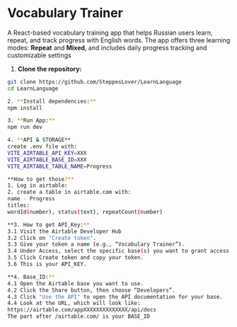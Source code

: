 # Vocabulary Trainer

A React-based vocabulary training app that helps Russian users learn, repeat, and track progress with English words. The app offers three learning modes: **Repeat** and **Mixed**, and includes daily progress tracking and customizable settings

1. **Clone the repository:**

```bash
git clone https://github.com/SteppesLover/LearnLanguage
cd LearnLanguage

2. **Install dependencies:**
npm install

3. **Run App:**
npm run dev

4. **API & STORAGE**
create .env file with:
VITE_AIRTABLE_API_KEY=XXX
VITE_AIRTABLE_BASE_ID=XXX
VITE_AIRTABLE_TABLE_NAME=Progress

**How to get those?**
1. Log in airtable:
2. create a table in airtable.com with:
name - Progress
titles:
wordId(number), status(text), repeatCount(number)

**3. How to get API_Key:**
3.1 Visit the Airtable Developer Hub
3.2 Click on "Create token".
3.3 Give your token a name (e.g., “Vocabulary Trainer”).
3.4 Under Access, select the specific base(s) you want to grant access to.
3.5 Click Create token and copy your token.
3.6 This is your API_KEY.

**4. Base_ID:** 
4.1 Open the Airtable base you want to use.
4.2 Click the Share button, then choose “Developers”.
4.3 Click "Use the API" to open the API documentation for your base.
4.4 Look at the URL, which will look like:
https://airtable.com/appXXXXXXXXXXXXXX/api/docs
The part after /airtable.com/ is your BASE_ID

